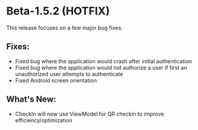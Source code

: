 # Beta-1.5.2 (HOTFIX)
This release focuses on a few major bug fixes.

## Fixes:
- Fixed bug where the application would crash after initial authentication
- Fixed bug where the application would not authorize a user if first an unauthorized user attempts to authenticate 
- Fixed Android screen orientation 

## What's New:
- CheckIn will now use ViewModel for QR checkin to improve efficiency/optimization